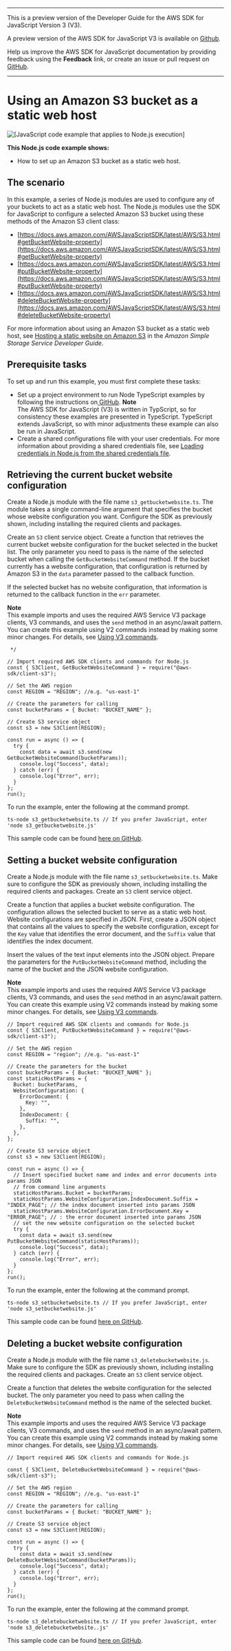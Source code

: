 --------

This is a preview version of the Developer Guide for the AWS SDK for JavaScript Version 3 \(V3\)\.

A preview version of the AWS SDK for JavaScript V3 is available on [Github](https://github.com/aws/aws-sdk-js-v3)\.

Help us improve the AWS SDK for JavaScript documentation by providing feedback using the **Feedback** link, or create an issue or pull request on [GitHub](https://github.com/awsdocs/aws-sdk-for-javascript-v3)\.

--------

# Using an Amazon S3 bucket as a static web host<a name="s3-example-static-web-host"></a>

![\[JavaScript code example that applies to Node.js execution\]](http://docs.aws.amazon.com/sdk-for-javascript/v3/developer-guide/images/nodeicon.png)

**This Node\.js code example shows:**
+ How to set up an Amazon S3 bucket as a static web host\.

## The scenario<a name="s3-example-static-web-host-scenario"></a>

In this example, a series of Node\.js modules are used to configure any of your buckets to act as a static web host\. The Node\.js modules use the SDK for JavaScript to configure a selected Amazon S3 bucket using these methods of the Amazon S3 client class:
+ [https://docs.aws.amazon.com/AWSJavaScriptSDK/latest/AWS/S3.html#getBucketWebsite-property](https://docs.aws.amazon.com/AWSJavaScriptSDK/latest/AWS/S3.html#getBucketWebsite-property)
+ [https://docs.aws.amazon.com/AWSJavaScriptSDK/latest/AWS/S3.html#putBucketWebsite-property](https://docs.aws.amazon.com/AWSJavaScriptSDK/latest/AWS/S3.html#putBucketWebsite-property)
+ [https://docs.aws.amazon.com/AWSJavaScriptSDK/latest/AWS/S3.html#deleteBucketWebsite-property](https://docs.aws.amazon.com/AWSJavaScriptSDK/latest/AWS/S3.html#deleteBucketWebsite-property)

For more information about using an Amazon S3 bucket as a static web host, see [Hosting a static website on Amazon S3](https://docs.aws.amazon.com/AmazonS3/latest/dev/WebsiteHosting.html) in the *Amazon Simple Storage Service Developer Guide*\.

## Prerequisite tasks<a name="s3-example-static-web-host-prerequisites"></a>

To set up and run this example, you must first complete these tasks:
+ Set up a project environment to run Node TypeScript examples by following the instructions on[ GitHub](https://github.com/awsdocs/aws-doc-sdk-examples/tree/master/javascriptv3/example_code/s3/README.md)\.
**Note**  
The AWS SDK for JavaScript \(V3\) is written in TypScript, so for consistency these examples are presented in TypeScript\. TypeScript extends JavaScript, so with minor adjustments these example can also be run in JavaScript\.
+ Create a shared configurations file with your user credentials\. For more information about providing a shared credentials file, see [Loading credentials in Node\.js from the shared credentials file](loading-node-credentials-shared.md)\.

## Retrieving the current bucket website configuration<a name="s3-example-static-web-host-get-website"></a>

Create a Node\.js module with the file name `s3_getbucketwebsite.ts`\. The module takes a single command\-line argument that specifies the bucket whose website configuration you want\. Configure the SDK as previously shown, including installing the required clients and packages\.

Create an `S3` client service object\. Create a function that retrieves the current bucket website configuration for the bucket selected in the bucket list\. The only parameter you need to pass is the name of the selected bucket when calling the `GetBucketWebsiteCommand` method\. If the bucket currently has a website configuration, that configuration is returned by Amazon S3 in the `data` parameter passed to the callback function\.

If the selected bucket has no website configuration, that information is returned to the callback function in the `err` parameter\.

**Note**  
This example imports and uses the required AWS Service V3 package clients, V3 commands, and uses the `send` method in an async/await pattern\. You can create this example using V2 commands instead by making some minor changes\. For details, see [Using V3 commands](welcome.md#using_v3_commands)\.

```
 */

// Import required AWS SDK clients and commands for Node.js
const { S3Client, GetBucketWebsiteCommand } = require("@aws-sdk/client-s3");

// Set the AWS region
const REGION = "REGION"; //e.g. "us-east-1"

// Create the parameters for calling
const bucketParams = { Bucket: "BUCKET_NAME" };

// Create S3 service object
const s3 = new S3Client(REGION);

const run = async () => {
  try {
    const data = await s3.send(new GetBucketWebsiteCommand(bucketParams));
    console.log("Success", data);
  } catch (err) {
    console.log("Error", err);
  }
};
run();
```

To run the example, enter the following at the command prompt\.

```
ts-node s3_getbucketwebsite.ts // If you prefer JavaScript, enter 'node s3_getbucketwebsite.js'
```

This sample code can be found [here on GitHub](https://github.com/awsdocs/aws-doc-sdk-examples/blob/master/javascriptv3/example_code/s3/src/s3_getbucketwebsite.ts)\.

## Setting a bucket website configuration<a name="s3-example-static-web-host-set-website"></a>

Create a Node\.js module with the file name `s3_setbucketwebsite.ts`\. Make sure to configure the SDK as previously shown, including installing the required clients and packages\. Create an `S3` client service object\. 

Create a function that applies a bucket website configuration\. The configuration allows the selected bucket to serve as a static web host\. Website configurations are specified in JSON\. First, create a JSON object that contains all the values to specify the website configuration, except for the `Key` value that identifies the error document, and the `Suffix` value that identifies the index document\.

Insert the values of the text input elements into the JSON object\. Prepare the parameters for the `PutBucketWebsiteCommand` method, including the name of the bucket and the JSON website configuration\.

**Note**  
This example imports and uses the required AWS Service V3 package clients, V3 commands, and uses the `send` method in an async/await pattern\. You can create this example using V2 commands instead by making some minor changes\. For details, see [Using V3 commands](welcome.md#using_v3_commands)\.

```
// Import required AWS SDK clients and commands for Node.js
const { S3Client, PutBucketWebsiteCommand } = require("@aws-sdk/client-s3");

// Set the AWS region
const REGION = "region"; //e.g. "us-east-1"

// Create the parameters for the bucket
const bucketParams = { Bucket: "BUCKET_NAME" };
const staticHostParams = {
  Bucket: bucketParams,
  WebsiteConfiguration: {
    ErrorDocument: {
      Key: "",
    },
    IndexDocument: {
      Suffix: "",
    },
  },
};

// Create S3 service object
const s3 = new S3Client(REGION);

const run = async () => {
  // Insert specified bucket name and index and error documents into params JSON
  // from command line arguments
  staticHostParams.Bucket = bucketParams;
  staticHostParams.WebsiteConfiguration.IndexDocument.Suffix = "INDEX_PAGE"; // the index document inserted into params JSON
  staticHostParams.WebsiteConfiguration.ErrorDocument.Key = "ERROR_PAGE"; // : the error document inserted into params JSON
  // set the new website configuration on the selected bucket
  try {
    const data = await s3.send(new PutBucketWebsiteCommand(staticHostParams));
    console.log("Success", data);
  } catch (err) {
    console.log("Error", err);
  }
};
run();
```

To run the example, enter the following at the command prompt\.

```
ts-node s3_setbucketwebsite.ts // If you prefer JavaScript, enter 'node s3_setbucketwebsite.js' 
```

This sample code can be found [here on GitHub](https://github.com/awsdocs/aws-doc-sdk-examples/blob/master/javascriptv3/example_code/s3/src/s3_setbucketwebsite.ts)\.

## Deleting a bucket website configuration<a name="s3-example-static-web-host-delete-website"></a>

Create a Node\.js module with the file name `s3_deletebucketwebsite.js`\. Make sure to configure the SDK as previously shown, including installing the required clients and packages\. Create an `S3` client service object\. 

Create a function that deletes the website configuration for the selected bucket\. The only parameter you need to pass when calling the `DeleteBucketWebsiteCommand` method is the name of the selected bucket\.

**Note**  
This example imports and uses the required AWS Service V3 package clients, V3 commands, and uses the `send` method in an async/await pattern\. You can create this example using V2 commands instead by making some minor changes\. For details, see [Using V3 commands](welcome.md#using_v3_commands)\.

```
// Import required AWS SDK clients and commands for Node.js

const { S3Client, DeleteBucketWebsiteCommand } = require("@aws-sdk/client-s3");

// Set the AWS region
const REGION = "REGION"; //e.g. "us-east-1"

// Create the parameters for calling
const bucketParams = { Bucket: "BUCKET_NAME" };

// Create S3 service object
const s3 = new S3Client(REGION);

const run = async () => {
  try {
    const data = await s3.send(new DeleteBucketWebsiteCommand(bucketParams));
    console.log("Success", data);
  } catch (err) {
    console.log("Error", err);
  }
};
run();
```

To run the example, enter the following at the command prompt\.

```
ts-node s3_deletebucketwebsite.ts // If you prefer JavaScript, enter 'node s3_deletebucketwebsite..js' 
```

This sample code can be found [here on GitHub](https://github.com/awsdocs/aws-doc-sdk-examples/blob/master/javascriptv3/example_code/s3/src/s3_deletebucketwebsite.ts)\.